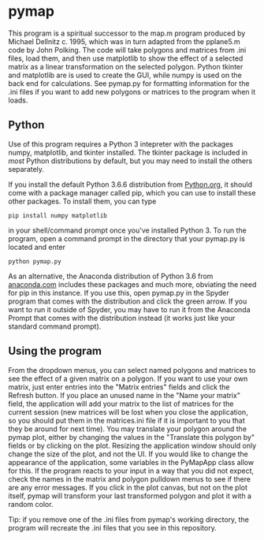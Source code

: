 # pymap

This program is a spiritual successor to the map.m program produced by Michael Dellnitz c. 1995, which was in turn adapted from the pplane5.m code by John Polking.  The code will take polygons and matrices from .ini files, load them, and then use matplotlib to show the effect of a selected matrix as a linear transformation on the selected polygon.  Python tkinter and matplotlib are is used to create the GUI, while numpy is used on the back end for calculations.  See pymap.py for formatting information for the .ini files if you want to add new polygons or matrices to the program when it loads.

## Python

Use of this program requires a Python 3 intepreter with the packages numpy, matplotlib, and tkinter installed.  The tkinter package is included in _most_ Python distributions by default, but you may need to install the others separately.  

If you install the default Python 3.6.6 distribution from [Python.org](https://www.python.org/downloads/), it should come with a package manager called pip, which you can use to install these other packages.  To install them, you can type
```
pip install numpy matplotlib
```
in your shell/command prompt once you've installed Python 3.  To run the program, open a command prompt in the directory that your pymap.py is located and enter
```
python pymap.py
```

As an alternative, the Anaconda distribution of Python 3.6 from [anaconda.com](https://www.anaconda.com/download/) includes these packages and much more, obviating the need for pip in this instance.  If you use this, open pymap.py in the Spyder program that comes with the distribution and click the green arrow.  If you want to run it outside of Spyder, you may have to run it from the Anaconda Prompt that comes with the distribution instead (it works just like your standard command prompt).

## Using the program

From the dropdown menus, you can select named polygons and matrices to see the effect of a given matrix on a polygon.  If you want to use your own matrix, just enter entries into the "Matrix entries" fields and click the Refresh button.  If you place an unused name in the "Name your matrix" field, the application will add your matrix to the list of matrices for the current session (new matrices will be lost when you close the application, so you should put them in the matrices.ini file if it is important to you that they be around for next time).  You may translate your polygon around the pymap plot, either by changing the values in the "Translate this polygon by" fields or by clicking on the plot.  Resizing the application window should only change the size of the plot, and not the UI.  If you would like to change the appearance of the application, some variables in the PyMapApp class allow for this.  If the program reacts to your input in a way that you did not expect, check the names in the matrix and polygon pulldown menus to see if there are any error messages.  If you click in the plot canvas, but not on the plot itself, pymap will transform your last transformed polygon and plot it with a random color.

Tip: if you remove one of the .ini files from pymap's working directory, the program will recreate the .ini files that you see in this repository.
